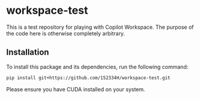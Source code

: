 # workspace-test

This is a test repository for playing with Copilot Workspace. The purpose of the code here is otherwise completely arbitrary.

## Installation

To install this package and its dependencies, run the following command:

```bash
pip install git+https://github.com/152334H/workspace-test.git
```

Please ensure you have CUDA installed on your system.
